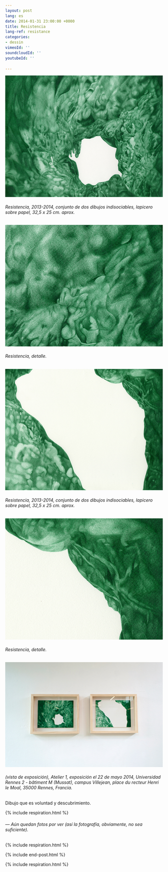 ```yaml
---
layout: post
lang: es
date: 2014-01-31 23:00:00 +0000
title: Resistencia
lang-ref: resistance
categories:
- dessin
vimeoId: ''
soundcloudId: ''
youtubeId: ''

---
```

![](/imgs/d-04-scan01-300-up.jpg)

###### _Resistencia_, 2013-2014, conjunto de dos dibujos indisociables, lapicero sobre papel, 32,5 x 25 cm. aprox.

![](/imgs/d-04-scan01-300-det-up.jpg)

###### _Resistencia_, detalle.

![](/imgs/d-04-scan02-300-up.jpg)

###### _Resistencia_, 2013-2014, conjunto de dos dibujos indisociables, lapicero sobre papel, 32,5 x 25 cm. aprox.

![](/imgs/d-04-scan02-300-det-up.jpg)

###### _Resistencia_, detalle.

![](/imgs/dsc_5713-11-up.jpg)

###### (vista de exposición), _Atelier 1_, exposición el 22 de mayo 2014, Universidad Rennes 2 - bâtiment M (Mussat), campus Villejean, place du recteur Henri le Moal, 35000 Rennes, Francia.

Dibujo que es voluntad y descubrimiento.

{% include respiration.html %}

###### _— Aún quedan fotos por ver (así la fotografía, obviamente, no sea suficiente)._

{% include respiration.html %}

{% include end-post.html %}

{% include respiration.html %}